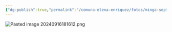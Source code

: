 ```yaml
---
{"dg-publish":true,"permalink":"/comuna-elena-enriquez/fotos/minga-septiembre-2024/"}
---
```


![Pasted image 20240916181612.png](/img/user/COMUNA%20ELENA%20ENRIQUEZ/FOTOS/Pasted%20image%2020240916181612.png)

